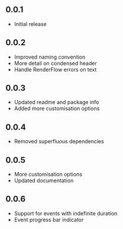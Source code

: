 ## 0.0.1

* Initial release

## 0.0.2

* Improved naming convention
* More detail on condensed header
* Handle RenderFlow errors on text

## 0.0.3

* Updated readme and package info
* Added more customisation options

## 0.0.4

* Removed superfluous dependencies

## 0.0.5

* More customisation options
* Updated documentation

## 0.0.6

* Support for events with indefinite duration
* Event progress bar indicator